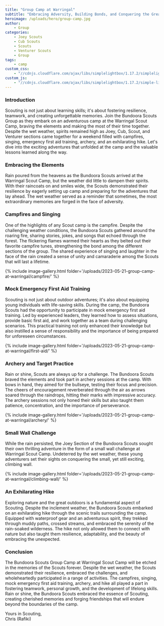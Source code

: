 ```yaml
---
title: "Group Camp at Warringal"
subtitle: "Embracing Adversity, Building Bonds, and Conquering the Great Outdoors"
heroimage: /uploads/hero/group-camp.jpg
author:
    - Group
categories:
    - Joey Scouts
    - Cub Scouts
    - Scouts
    - Venturer Scouts
    - Group
tags:
    - camp
custom_css:
    - "//cdnjs.cloudflare.com/ajax/libs/simplelightbox/1.17.2/simplelightbox.min.css"
custom_js:
    - "//cdnjs.cloudflare.com/ajax/libs/simplelightbox/1.17.2/simple-lightbox.min.js"
---
```


### Introduction
Scouting is not just about learning skills; it's about fostering resilience, teamwork, and creating unforgettable memories. Join the Bundoora Scouts Group as they embark on an adventurous camp at the Warringal Scout Camp, braving the elements and making the most of their time together. Despite the wet weather, spirits remained high as Joey, Cub, Scout, and Venturer sections came together for a weekend filled with campfires, singing, emergency first aid training, archery, and an exhilarating hike. Let's dive into the exciting adventures that unfolded at the camp and the valuable lessons learned along the way.

### Embracing the Elements
Rain poured from the heavens as the Bundoora Scouts arrived at the Warringal Scout Camp, but the weather did little to dampen their spirits. With their raincoats on and smiles wide, the Scouts demonstrated their resilience by eagerly setting up camp and preparing for the adventures that lay ahead. The wet weather served as a reminder that sometimes, the most extraordinary memories are forged in the face of adversity.

### Campfires and Singing
One of the highlights of any Scout camp is the campfire. Despite the challenging weather conditions, the Bundoora Scouts gathered around the roaring fire, sharing stories, jokes, and songs that echoed through the forest. The flickering flames warmed their hearts as they belted out their favorite campfire tunes, strengthening the bond among the different sections of the group. The shared experience of singing and laughter in the face of the rain created a sense of unity and camaraderie among the Scouts that will last a lifetime.

{% include image-gallery.html folder='/uploads/2023-05-21-group-camp-at-warringal/campfire/' %}

### Mock Emergency First Aid Training
Scouting is not just about outdoor adventures; it's also about equipping young individuals with life-saving skills. During the camp, the Bundoora Scouts had the opportunity to participate in mock emergency first aid training. Led by experienced leaders, they learned how to assess situations, provide basic first aid, and work together as a team during challenging scenarios. This practical training not only enhanced their knowledge but also instilled a sense of responsibility and the importance of being prepared for unforeseen circumstances.

{% include image-gallery.html folder='/uploads/2023-05-21-group-camp-at-warringal/first-aid/' %}

### Archery and Target Practice
Rain or shine, Scouts are always up for a challenge. The Bundoora Scouts braved the elements and took part in archery sessions at the camp. With bows in hand, they aimed for the bullseye, testing their focus and precision. The cheers of encouragement reverberated through the air as arrows soared through the raindrops, hitting their marks with impressive accuracy. The archery sessions not only honed their skills but also taught them patience, concentration, and the importance of perseverance.

{% include image-gallery.html folder='/uploads/2023-05-21-group-camp-at-warringal/archery/' %}

### Small Wall Challenge

While the rain persisted, the Joey Section of the Bundoora Scouts sought their own thrilling adventure in the form of a small wall challenge at Warringal Scout Camp. Undeterred by the wet weather, these young adventurers set their sights on conquering the small, yet still exciting, climbing wall.

{% include image-gallery.html folder='/uploads/2023-05-21-group-camp-at-warringal/climbing-wall/' %}

### An Exhilarating Hike
Exploring nature and the great outdoors is a fundamental aspect of Scouting. Despite the inclement weather, the Bundoora Scouts embarked on an exhilarating hike through the scenic trails surrounding the camp. Equipped with waterproof gear and an adventurous spirit, they trekked through muddy paths, crossed streams, and embraced the serenity of the rain-soaked wilderness. The hike not only allowed them to connect with nature but also taught them resilience, adaptability, and the beauty of embracing the unexpected.

### Conclusion
The Bundoora Scouts Group Camp at Warringal Scout Camp will be etched in the memories of the Scouts forever. Despite the wet weather, the Scouts demonstrated their resilience, embraced the challenges, and wholeheartedly participated in a range of activities. The campfires, singing, mock emergency first aid training, archery, and hike all played a part in fostering teamwork, personal growth, and the development of lifelong skills. Rain or shine, the Bundoora Scouts embraced the essence of Scouting, creating cherished memories and forging friendships that will endure beyond the boundaries of the camp.

Yours in Scouting,  
Chris (Rafiki)
